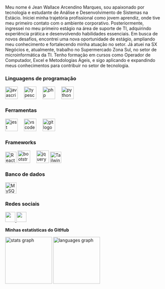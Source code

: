Meu nome é Jean Wallace Arcendino Marques, sou apaixonado por tecnologia e estudante de Análise e Desenvolvimento de Sistemas na Estácio. Iniciei minha trajetória profissional como jovem aprendiz, onde tive meu primeiro contato com o ambiente corporativo. Posteriormente, ingressei no meu primeiro estágio na área de suporte de TI, adquirindo experiência prática e desenvolvendo habilidades essenciais. Em busca de novos desafios, encontrei uma nova oportunidade de estágio, ampliando meu conhecimento e fortalecendo minha atuação no setor. Já atuei na SX Negócios e, atualmente, trabalho no Supermercado Zona Sul, no setor de microinformática da TI. Tenho formação em cursos como Operador de Computador, Excel e Metodologias Ágeis, e sigo aplicando e expandindo meus conhecimentos para contribuir no setor de tecnologia.


### Linguagens de programação

<div align="left">
  <img src="https://cdn.jsdelivr.net/gh/devicons/devicon/icons/javascript/javascript-original.svg" height="40" alt="javascript logo"  />
  <img width="12" />
  <img src="https://cdn.jsdelivr.net/gh/devicons/devicon/icons/typescript/typescript-original.svg" height="40" alt="typescript logo"  />
  <img width="12" />
  <img src="https://cdn.jsdelivr.net/gh/devicons/devicon/icons/php/php-original.svg" height="40" alt="php logo"  />
  <img width="12" />
  <img src="https://cdn.jsdelivr.net/gh/devicons/devicon/icons/python/python-original.svg" height="40" alt="python logo"  />
</div>

###


### Ferramentas 

<div align="left">
  <img src="https://cdn.jsdelivr.net/gh/devicons/devicon/icons/jest/jest-plain.svg" height="40" alt="jest logo"  />
  <img width="12" />
  <img src="https://cdn.jsdelivr.net/gh/devicons/devicon/icons/vscode/vscode-original.svg" height="40" alt="vscode logo"  />
  <img width="12" />
  <img src="https://cdn.jsdelivr.net/gh/devicons/devicon/icons/git/git-original.svg" height="40" alt="git logo"  />
</div>

###

### Frameworks
<div align="left">
  <a href="https://reactjs.org/" target="_blank" rel="noreferrer"><img src="https://raw.githubusercontent.com/danielcranney/readme-generator/main/public/icons/skills/react-colored.svg" width="36" height="36" alt="React" /></a> 
  <img src="https://cdn.jsdelivr.net/gh/devicons/devicon/icons/bootstrap/bootstrap-original.svg" height="40" alt="bootstrap logo"  />
  <img width="12" />
  <img src="https://cdn.jsdelivr.net/gh/devicons/devicon/icons/jquery/jquery-original.svg" height="40" alt="jquery logo"  />
  <a href="https://tailwindcss.com/" target="_blank" rel="noreferrer"><img src="https://raw.githubusercontent.com/danielcranney/readme-generator/main/public/icons/skills/tailwindcss-colored.svg" width="36"       height="36" alt="TailwindCSS" /></a>
</div>


### Banco de dados

<div align="left">
  <a href="https://www.mysql.com/" target="_blank" rel="noreferrer"><img src="https://raw.githubusercontent.com/danielcranney/readme-generator/main/public/icons/skills/mysql-colored.svg" width="36" height="36" alt="MySQL" /></a>
</div>


### Redes sociais

<p align="left"> <a href="https://www.github.com/JeanWallace01" target="_blank" rel="noreferrer"> <picture> <source media="(prefers-color-scheme: dark)" srcset="https://raw.githubusercontent.com/danielcranney/readme-generator/main/public/icons/socials/github-dark.svg" /> <source media="(prefers-color-scheme: light)" srcset="https://raw.githubusercontent.com/danielcranney/readme-generator/main/public/icons/socials/github.svg" /> <img src="https://raw.githubusercontent.com/danielcranney/readme-generator/main/public/icons/socials/github.svg" width="32" altura="32" /> </picture> </a> <a href="https://www.linkedin.com/in/jean-wallace-7b7293230/" target="_blank" rel="noreferrer"> <picture> <source media="(prefere-esquema-de-cores: escuro)" srcset="https://raw.githubusercontent.com/danielcranney/readme-generator/main/public/icons/socials/linkedin-dark.svg" /> <source media="(prefere-esquema-de-cores: claro)" srcset="https://raw.githubusercontent.com/danielcranney/readme-generator/main/public/icons/socials/linkedin.svg" /> <img src="https://raw.githubusercontent.com/danielcranney/readme-generator/main/public/icons/socials/linkedin.svg" width="32" height="32" /> </picture> </a> </p>

<b>Minhas estatísticas do GitHub</b>
<div align="left">
  <img src="https://github-readme-stats.vercel.app/api?username=JeanWallace01&hide_title=false&hide_rank=false&show_icons=true&include_all_commits=true&count_private=true&disable_animations=false&theme=dracula&locale=en&hide_border=false&order=1" height="150" alt="stats graph"  />
  <img src="https://github-readme-stats.vercel.app/api/top-langs?username=JeanWallace01&locale=en&hide_title=false&layout=compact&card_width=320&langs_count=5&theme=dracula&hide_border=false&order=2" height="150" alt="languages graph"  />
</div>

###
